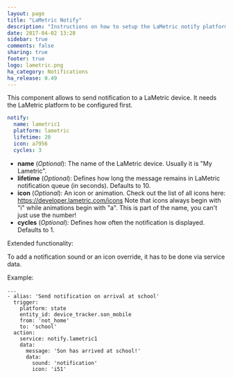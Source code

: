 ```yaml
---
layout: page
title: "LaMetric Notify"
description: "Instructions on how to setup the LaMetric notify platform with Home Assistant."
date: 2017-04-02 13:28
sidebar: true
comments: false
sharing: true
footer: true
logo: lametric.png
ha_category: Notifications
ha_release: 0.49
---
```


This component allows to send notification to a LaMetric device. It needs the LaMetric platform to be configured first.

```yaml
notify:
  name: lametric1
  platform: lametric
  lifetime: 20
  icon: a7956
  cycles: 3
```

- **name** (*Optional*): The name of the LaMetric device. Usually it is "My Lametric".
- **lifetime** (*Optional*): Defines how long the message remains in LaMetric notification queue (in seconds). Defaults to 10.
- **icon** (*Optional*): An icon or animation. Check out the list of all icons here: https://developer.lametric.com/icons 
Note that icons always begin with "i" while animations begin with "a". This is part of the name, you can't just use the number!
- **cycles** (*Optional*): Defines how often the notification is displayed. Defaults to 1.

Extended functionality:

To add a notification sound or an icon override, it has to be done via service data.

Example:

```
...
- alias: 'Send notification on arrival at school'
  trigger:
    platform: state
    entity_id: device_tracker.son_mobile
    from: 'not_home'
    to: 'school'
  action:
    service: notify.lametric1
    data:
      message: 'Son has arrived at school!'
      data:
        sound: 'notification'
        icon: 'i51'
 ```

